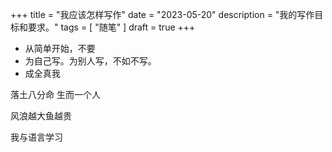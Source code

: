 +++
title = "我应该怎样写作"
date = "2023-05-20"
description = "我的写作目标和要求。"
tags = [
    "随笔"
]
draft = true
+++

* 从简单开始，不要
* 为自己写。为别人写，不如不写。
* 成全真我

落土八分命
生而一个人

风浪越大鱼越贵

我与语言学习
